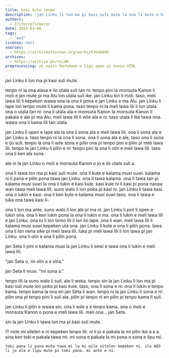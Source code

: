 ```yaml
---
title: kasi kule tenpo
description: 'jan Linku li lon ma pi kasi suli mute la ona li kute e kalama musi suwi...'
authors:
  - TriforceTinkerer
date: 2025-03-06
tags:
  - 'ao3'
license: null
sources:
  - https://archiveofourown.org/works/63646690
archives:
  - https://archive.ph/rLLdW
preprocessing: mi nasin Markdown e lipu open pi nasin HTML
---
```


jan Linku li lon ma pi kasi suli mute.

tenpo ni la ona alasa e ilo utala suli tan ni:
tenpo pini la monsuta Kanon li moli e jan mute pi ma Alu lon utala suli ike. jan Linku kin li moli. taso, meli lawa lili li kepeken wawa ona la ona li pona e jan Linku e ma Alu. jan Linku li lape lon tenpo mute li kama pona. taso tenpo ni la meli lawa lili li lon utala. ona o utala tan ni: ona li utala ala e monsuta Kanon la monsuta Kanon li pakala e ale pi ma Alu.
meli lawa lili li wile ala e ni. taso utala li ike tawa ona. wawa ona li kama lili tan utala.

jan Linku li open e lape ala la ona li sona ala e meli lawa lili. ona li sona ala e jan Linku a. taso tenpo ni la ona li sona. ona li sona ala e ale, taso ona li sona e ijo suli.
tenpo la ona li wile sona e pilin ona pi tenpo pini e pilin pi meli lawa lili. tenpo la jan Linku li pilin e ni: tenpo pini la ona li olin e meli lawa lili. taso ona li ken ala sona.

ale ni la jan Linku o moli e monsuta Kanon o jo e ilo utala suli a.

ona li tawa lon ma pi kasi suli mute. ona li kute e kalama musi suwi. kalama ni li pana e pilin pona tawa jan Linku. ona li tawa kalama.
ona li tawa tan pi kalama musi suwi la ona li lukin e kasi kule. kasi kule ni li kasi pi pona nanpa wan tawa meli lawa lili. suno walo li lon poka pi kasi ni. jan Linku li tawa kasi.
ona o lukin e kasi. ona li ken kute e kalama musi suwi taso. ona li tawa e luka ona tawa kasi li-

ona li lon ma ante. suno walo li lon ale pi ma ni. jan Linku li pini li open e lukin ona. ona li ken lukin pona la ona li lukin e ma. ona li lukin e meli lawa lili e jan Linku. ona tu li lon tomo lili li lon ilo lape.
ona li wan.
meli lawa lili li kalama musi suwi kepeken uta ona. jan Linku li kute e ona li pilin pona. lawa ona li lon nena sike pi meli lawa lili. luka pi meli lawa lili li lon lawa pi jan Linku. ona li olin e ona li pilin pona.

jan Seta li pini e kalama musi la jan Linku li sewi e lawa ona li lukin e meli lawa lili.

"jan Seta o, mi olin a e sina."

jan Seta li musi. "mi sona a."

tenpo lili la suno walo li suli. ale li weka. tenpo sin la jan Linku li lon ma pi kasi suli mute lon poka pi kasi kule. taso, ona li sona e ni: ona li lukin e tenpo kama. tenpo kama la ona en jan Seta li wan. tenpo ni la jan Linku li sona e ni: pilin ona pi tenpo pini li suli ala. pilin pi tenpo ni en pilin pi tenpo kama li suli.

jan Linku li pilin e wawa sin. ona li wile a e tenpo kama. ona o moli e monsuta Kanon o pona e meli lawa lili. meli ona... jan Seta.

sin la jan Linku li tawa lon ma pi kasi suli mute.

!!! note
    mi sitelen e ni kepeken tenpo lili. ni li jo e pakala la mi pilin ike a a a. sina ken toki e pakala tawa mi. mi sona e pakala la mi pona e sona e lipu mi.

    toki pona li pona mute tawa mi la mi wile sitelen kepeken ni. ilo AO3 li jo ala e lipu mute pi toki pona. mi ante e ni.